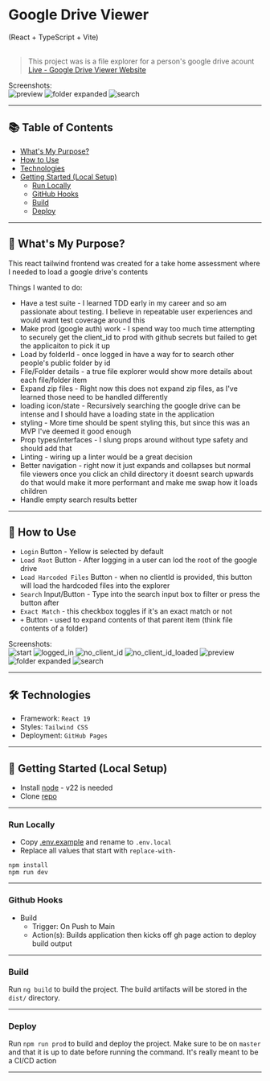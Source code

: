 # Google Drive Viewer
(React + TypeScript + Vite) <br/> <br/>

> This project was is a file explorer for a person's google drive acount<br/>
> [Live - Google Drive Viewer Website](https://google-drive-viewer.ryan-brock.com/)

Screenshots: <br/>
![preview](/screenshots/root_loaded.png)
![folder expanded](/screenshots/folder_expanded.png)
![search](/screenshots/search.png)

---

## 📚 Table of Contents

- [What's My Purpose?](#-whats-my-purpose)
- [How to Use](#-how-to-use)
- [Technologies](#-technologies)
- [Getting Started (Local Setup)](#-getting-started-local-setup)
    - [Run Locally](#run-locally)
    - [GitHub Hooks](#github-hooks)
    - [Build](#build)
    - [Deploy](#deploy)

---

## 🧠 What's My Purpose?

This react tailwind frontend was created for a take home assessment where I needed to load a google drive's contents <br/>

Things I wanted to do:
- Have a test suite - I learned TDD early in my career and so am passionate about testing. I believe in repeatable user experiences and would want test coverage around this
- Make prod (google auth) work - I spend way too much time attempting to securely get the client_id to prod with github secrets but failed to get the applicaiton to pick it up
- Load by folderId - once logged in have a way for to search other people's public folder by id
- File/Folder details - a true file explorer would show more details about each file/folder item
- Expand zip files - Right now this does not expand zip files, as I've learned those need to be handled differently
- loading icon/state - Recursively searching the google drive can be intense and I should have a loading state in the application
- styling - More time should be spent styling this, but since this was an MVP I've deemed it good enough
- Prop types/interfaces - I slung props around without type safety and should add that
- Linting - wiring up a linter would be a great decision
- Better navigation - right now it just expands and collapses but normal file viewers once you click an child directory it doesnt search upwards do that would make it more performant and make me swap how it loads children
- Handle empty search results better
---

## 🚦 How to Use

- `Login` Button - Yellow is selected by default
- `Load Root` Button - After logging in a user can lod the root of the google drive
- `Load Harcoded Files` Button - when no clientId is provided, this button will load the hardcoded files into the explorer <br/>
- `Search` Input/Button - Type into the search input box to filter or press the button after <br/>
- `Exact Match` - this checkbox toggles if it's an exact match or not
- `+` Button - used to expand contents of that parent item (think file contents of a folder)

Screenshots: <br/>
![start](/screenshots/start.png)
![logged_in](/screenshots/logged_in.png)
![no_client_id](/screenshots/no_client_id.png)
![no_client_id_loaded](/screenshots/no_client_id_loaded.png)
![preview](/screenshots/root_loaded.png)
![folder expanded](/screenshots/folder_expanded.png)
![search](/screenshots/search.png)

---

## 🛠 Technologies

- Framework: `React 19`
- Styles: `Tailwind CSS`
- Deployment: `GitHub Pages`

---

## 🚀 Getting Started (Local Setup)

* Install [node](https://nodejs.org/en) - v22 is needed
* Clone [repo](https://github.com/rbrock44/google-drive-status)

---

### Run Locally

- Copy [.env.example](.env.example) and rename to `.env.local`
- Replace all values that start with `replace-with-` 

```
npm install
npm run dev
```

---

### Github Hooks

- Build
    - Trigger: On Push to Main
    - Action(s): Builds application then kicks off gh page action to deploy build output

---

### Build

Run `ng build` to build the project. The build artifacts will be stored in the `dist/` directory.

---

### Deploy

Run `npm run prod` to build and deploy the project. Make sure to be on `master` and that it is up to date before running the command. It's really meant to be a CI/CD action

---
